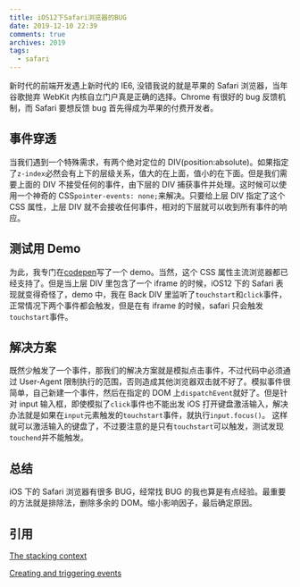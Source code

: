 ```yaml
---
title: iOS12下Safari浏览器的BUG
date: 2019-12-10 22:39
comments: true
archives: 2019
tags:
  - safari
---
```


新时代的前端开发遇上新时代的 IE6, 没错我说的就是苹果的 Safari 浏览器，当年谷歌抛弃 WebKit 内核自立门户真是正确的选择。Chrome 有很好的 bug 反馈机制，而 Safari 要想反馈 bug 首先得成为苹果的付费开发者。

## 事件穿透

当我们遇到一个特殊需求，有两个绝对定位的 DIV(position:absolute)。如果指定了`z-index`必然会有上下的层级关系，值大的在上面，值小的在下面。但是我们需要上面的 DIV 不接受任何的事件，由下层的 DIV 捕获事件并处理。这时候可以使用一个神奇的 CSS`pointer-events: none;`来解决。只要给上层 DIV 指定了这个 CSS 属性，上层 DIV 就不会接收任何事件，相对的下层就可以收到所有事件的响应。

## 测试用 Demo

为此，我专门在[codepen](https://codepen.io/acgotaku/pen/LYEpdWZ)写了一个 demo。当然，这个 CSS 属性主流浏览器都已经支持了。但是当上层 DIV 里包含了一个 iframe 的时候，iOS12 下的 Safari 表现就变得奇怪了，demo 中，我在 Back DIV 里监听了`touchstart`和`click`事件，正常情况下两个事件都会触发，但是在有 iframe 的时候，safari 只会触发`touchstart`事件。

## 解决方案

既然少触发了一个事件，那我们的解决方案就是模拟点击事件，不过代码中必须通过 User-Agent 限制执行的范围，否则造成其他浏览器双击就不好了。模拟事件很简单，自己新建一个事件，然后在指定的 DOM 上`dispatchEvent`就好了。但是针对 input 输入框，即使模拟了`click`事件也不能出发 iOS 打开键盘激活输入，解决办法就是如果在`input`元素触发的`touchstart`事件，就执行`input.focus()`。
这样就可以激活输入的键盘了，不过要注意的是只有`touchstart`可以触发，测试发现`touchend`并不能触发。

## 总结

iOS 下的 Safari 浏览器有很多 BUG，经常找 BUG 的我也算是有点经验。最重要的方法就是排除法，删除多余的 DOM。缩小影响因子，最后确定原因。

## 引用

[The stacking context](https://developer.mozilla.org/en-US/docs/Web/CSS/CSS_Positioning/Understanding_z_index/The_stacking_context)

[Creating and triggering events](https://developer.mozilla.org/en-US/docs/Web/Guide/Events/Creating_and_triggering_events)
